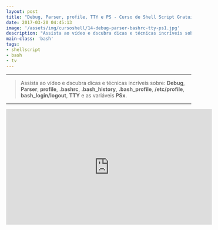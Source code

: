 ```yaml
---
layout: post
title: "Debug, Parser, profile, TTY e PS - Curso de Shell Script Gratuito do Iniciante ao Avançado"
date: 2017-03-20 04:45:13
image: '/assets/img/cursoshell/14-debug-parser-bashrc-tty-ps1.jpg'
description: "Assista ao vídeo e dscubra dicas e técnicas incríveis sobre esses assuntos."
main-class: 'bash'
tags:
- shellscript
- bash
- tv
---
```


<!--

![image](/assets/img/cursoshell/14-debug-parser-bashrc-tty-ps1.jpg)

-->

***

> Assista ao vídeo e dscubra dicas e técnicas incríveis sobre: __Debug__, __Parser__, __profile__, __.bashrc__, __.bash_history__, __.bash_profile__, __/etc/profile__, __bash_login/logout__, __TTY__ e as variáveis __PSx__.

***

<iframe width="560" height="315" src="https://www.youtube.com/embed/h9OSwaIyxBw" frameborder="0" allowfullscreen></iframe>

